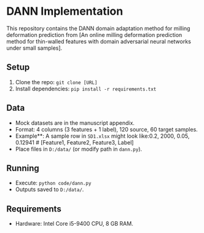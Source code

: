# DANN Implementation
This repository contains the DANN  domain adaptation method  for milling deformation prediction from [An online milling deformation prediction method for thin-walled features with domain adversarial neural networks under small samples].

## Setup
1. Clone the repo: `git clone [URL]`
2. Install dependencies: `pip install -r requirements.txt`

## Data
- Mock datasets are in the manuscript appendix.
- Format: 4 columns (3 features + 1 label), 120 source, 60 target samples.
- Example**: A sample row in `SD1.xlsx` might look like:0.2, 2000, 0.05, 0.12941  # [Feature1, Feature2, Feature3, Label]
- Place files in `D:/data/` (or modify path in `dann.py`).

## Running
- Execute: `python code/dann.py`
- Outputs saved to `D:/data/`.

## Requirements
- Hardware: Intel Core i5-9400 CPU, 8 GB RAM.

